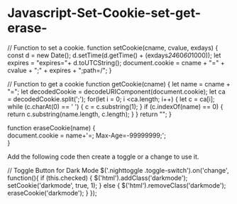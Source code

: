 # Javascript-Set-Cookie-set-get-erase-
// Function to set a cookie. 
function setCookie(cname, cvalue, exdays) {
    const d = new Date();
    d.setTime(d.getTime() + (exdays*24*60*60*1000));
    let expires = "expires="+ d.toUTCString();
    document.cookie = cname + "=" + cvalue + ";" + expires + ";path=/";
}

// Function to get a cookie
function getCookie(cname) {
    let name = cname + "=";
    let decodedCookie = decodeURIComponent(document.cookie);
    let ca = decodedCookie.split(';');
    for(let i = 0; i <ca.length; i++) {
      let c = ca[i];
      while (c.charAt(0) == ' ') {
        c = c.substring(1);
      }
      if (c.indexOf(name) == 0) {
        return c.substring(name.length, c.length);
      }
    }
    return "";
}

function eraseCookie(name) {   
    document.cookie = name+'=; Max-Age=-99999999;';  
}

Add the following code then create a toggle or a change to use it. 

 // Toggle Button for Dark Mode
    $('.nighttoggle .toggle-switch').on('change', function(){
        if (this.checked) {
            $('html').addClass('darkmode');
            setCookie('darkmode', true, 1);
        } else {
            $('html').removeClass('darkmode');
            eraseCookie('darkmode');
        }
    });
